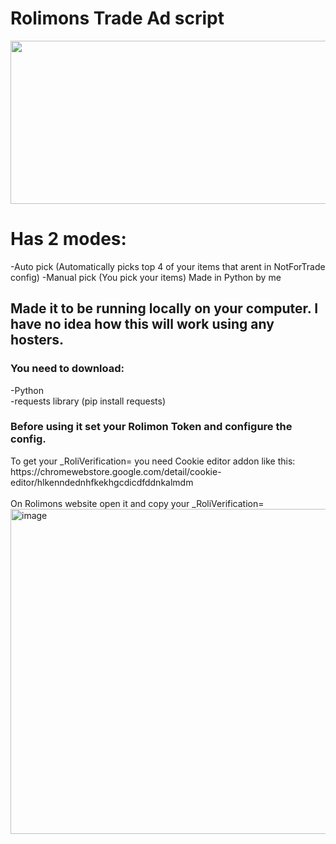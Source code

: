 <h1>Rolimons Trade Ad script</h1>
<img width="744" height="261"src="https://github.com/user-attachments/assets/39160fcc-0dd4-4908-bcfa-9792c25e2c5c" /><br>
<h1>Has 2 modes:</h1>
-Auto pick (Automatically picks top 4 of your items that arent in NotForTrade config)
-Manual pick (You pick your items)
Made in Python by me <br>
<h2>Made it to be running locally on your computer. I have no idea how this will work using any hosters.</h2>
<h3>You need to download:<br></h3>
-Python<br>
-requests library (pip install requests)<br>
<h3>Before using it set your Rolimon Token and configure the config. <br></h3>
To get your _RoliVerification= you need Cookie editor addon like this: <br>
https://chromewebstore.google.com/detail/cookie-editor/hlkenndednhfkekhgcdicdfddnkalmdm <br>
<br>On Rolimons website open it and copy your _RoliVerification=
<img width="630" height="520" alt="image" src="https://github.com/user-attachments/assets/6465d6bf-9419-4f29-9a1c-83dccfca714f" /><br>


